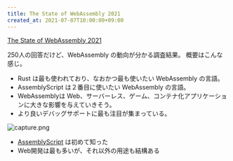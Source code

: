 ```yaml
---
title: The State of WebAssembly 2021
created_at: 2021-07-07T10:00:00+09:00
---
```


[The State of WebAssembly 2021](https://blog.scottlogic.com/2021/06/21/state-of-wasm.html)

250人の回答だけど、WebAssembly の動向が分かる調査結果。
概要はこんな感じ。

- Rust は最も使われており、なおかつ最も使いたい WebAssembly の言語。
- AssemblyScript は２番目に使いたい WebAssembly の言語。
- WebAssemblyは Web、サーバーレス、ゲーム、コンテナ化アプリケーションに大きな影響を与えていきそう。
- より良いデバッグサポートに最も注目が集まっている。

![capture.png](https://i.gyazo.com/edc6f4ee95bce1b05733070b3e14fc44.png)


- [AssemblyScript](https://www.assemblyscript.org/) は初めて知った
- Web開発は最も多いが、それ以外の用途も結構ある

